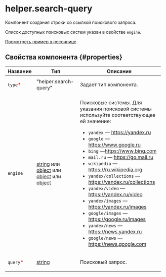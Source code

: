 # helper.search-query

Компонент создания строки со ссылкой поискового запроса.

Список доступных поисковых систем указан в свойстве `engine`.

[Посмотреть пример в песочнице](https://clck.ru/QLF3o).

## Свойства компонента {#properties}

| Название                                  | Тип                                                                                                                                                                                                                                                                                                                                             | Описание                                                                                                                                                                                                                                                                                                                                                                                                                                                                                                                                                                                                                                |
| ----------------------------------------- | ----------------------------------------------------------------------------------------------------------------------------------------------------------------------------------------------------------------------------------------------------------------------------------------------------------------------------------------------- | --------------------------------------------------------------------------------------------------------------------------------------------------------------------------------------------------------------------------------------------------------------------------------------------------------------------------------------------------------------------------------------------------------------------------------------------------------------------------------------------------------------------------------------------------------------------------------------------------------------------------------------- |
| `type`<span style="color: red">\*</span>  | "helper.search-query"                                                                                                                                                                                                                                                                                                                           | <p>Задает тип компонента.</p>                                                                                                                                                                                                                                                                                                                                                                                                                                                                                                                                                                                                           |
| `engine`                                  | <a class="xref popup-link" href="../concepts/types.dita#types/string">string</a> или <a class="xref popup-link" href="../concepts/types.dita#types/object">object</a> или <a class="xref popup-link" href="../concepts/types.dita#types/object">object</a> или <a class="xref popup-link" href="../concepts/types.dita#types/object">object</a> | <p>Поисковые системы. Для указания поисковой системы используйте соответствующее ей значение: </p><ul><li>`yandex` — https://yandex.ru</li><li>`google` — https://www.google.ru</li><li>`bing` —https://www.bing.com</li><li>`mail.ru` — https://go.mail.ru</li><li>`wikipedia` — https://ru.wikipedia.org</li><li>`yandex/collections` — https://yandex.ru/collections</li><li>`yandex/video` — https://yandex.ru/video</li><li>`yandex/images` — https://yandex.ru/images</li><li>`google/images` — https://google.ru/images</li><li>`yandex/news` — https://news.yandex.ru</li><li>`google/news` — https://news.google.com</li></ul> |
| `query`<span style="color: red">\*</span> | <a class="xref popup-link" href="../concepts/types.dita#types/string">string</a>                                                                                                                                                                                                                                                                | <p>Поисковый запрос.</p>                                                                                                                                                                                                                                                                                                                                                                                                                                                                                                                                                                                                                |

